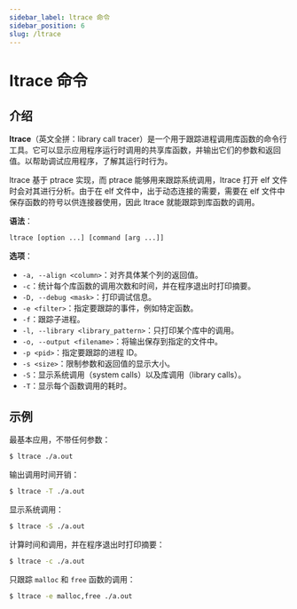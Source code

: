 ```yaml
---
sidebar_label: ltrace 命令
sidebar_position: 6
slug: /ltrace
---
```


# ltrace 命令



## 介绍

**ltrace**（英文全拼：library call tracer）是一个用于跟踪进程调用库函数的命令行工具。它可以显示应用程序运行时调用的共享库函数，并输出它们的参数和返回值。以帮助调试应用程序，了解其运行时行为。

ltrace 基于 ptrace 实现，而 ptrace 能够用来跟踪系统调用，ltrace 打开 elf 文件时会对其进行分析。由于在 elf 文件中，出于动态连接的需要，需要在 elf 文件中保存函数的符号以供连接器使用，因此 ltrace 就能跟踪到库函数的调用。

**语法**：

```bash
ltrace [option ...] [command [arg ...]]
```

**选项**：

- `-a, --align <column>`：对齐具体某个列的返回值。
- `-c`：统计每个库函数的调用次数和时间，并在程序退出时打印摘要。
- `-D, --debug <mask>`：打印调试信息。
- `-e <filter>`：指定要跟踪的事件，例如特定函数。
- `-f`：跟踪子进程。
- `-l, --library <library_pattern>`：只打印某个库中的调用。
- `-o, --output <filename>`：将输出保存到指定的文件中。
- `-p <pid>`：指定要跟踪的进程 ID。
- `-s <size>`：限制参数和返回值的显示大小。
- `-S`：显示系统调用（system calls）以及库调用（library calls）。
- `-T`：显示每个函数调用的耗时。



## 示例

最基本应用，不带任何参数：

```bash
$ ltrace ./a.out 
```

输出调用时间开销：

```bash
$ ltrace -T ./a.out 
```

显示系统调用：

```bash
$ ltrace -S ./a.out 
```

计算时间和调用，并在程序退出时打印摘要：

```bash
$ ltrace -c ./a.out 
```

只跟踪 `malloc` 和 `free` 函数的调用：

```bash
$ ltrace -e malloc,free ./a.out
```

